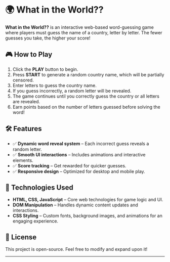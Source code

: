 # 🌍 What in the World??  

**What in the World??** is an interactive web-based word-guessing game where players must guess the name of a country, letter by letter. The fewer guesses you take, the higher your score!  

## 🎮 How to Play  
1. Click the **PLAY** button to begin.  
2. Press **START** to generate a random country name, which will be partially censored.  
3. Enter letters to guess the country name.  
4. If you guess incorrectly, a random letter will be revealed.  
5. The game continues until you correctly guess the country or all letters are revealed.  
6. Earn points based on the number of letters guessed before solving the word!  

## 🛠 Features  
- ✅ **Dynamic word reveal system** – Each incorrect guess reveals a random letter.  
- ✅ **Smooth UI interactions** – Includes animations and interactive elements.  
- ✅ **Score tracking** – Get rewarded for quicker guesses.  
- ✅ **Responsive design** – Optimized for desktop and mobile play.  

## 🚀 Technologies Used  
- **HTML, CSS, JavaScript** – Core web technologies for game logic and UI.  
- **DOM Manipulation** – Handles dynamic content updates and interactions.  
- **CSS Styling** – Custom fonts, background images, and animations for an engaging experience.  

## 📜 License  
This project is open-source. Feel free to modify and expand upon it!  

---

